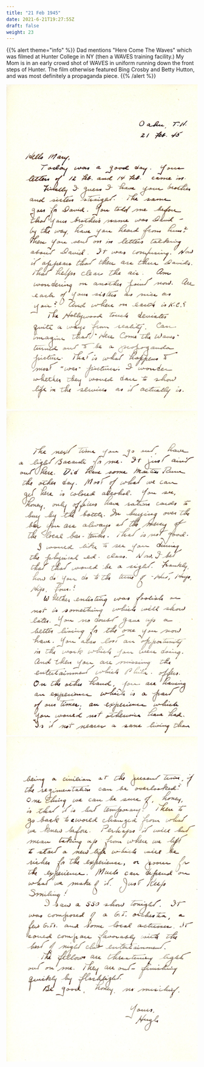 ```yaml
---
title: "21 Feb 1945"
date: 2021-6-21T19:27:55Z
draft: false
weight: 23
---
```

 {{% alert theme="info" %}} Dad mentions "Here Come The Waves" which was filmed at Hunter College in NY (then a WAVES training facility.)  My Mom is in an early crowd shot of WAVES in uniform running down the front steps of Hunter.  The film otherwise featured Bing Crosby and Betty Hutton, and was most definitely a propaganda piece.  {{% /alert %}}

![page 1](img060.jpg)
![page 2](img061.jpg)
![page 3](img062.jpg)


